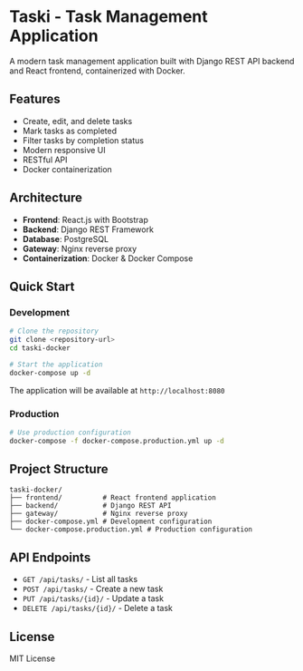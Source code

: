 # Taski - Task Management Application

A modern task management application built with Django REST API backend and React frontend, containerized with Docker.

## Features

- Create, edit, and delete tasks
- Mark tasks as completed
- Filter tasks by completion status
- Modern responsive UI
- RESTful API
- Docker containerization

## Architecture

- **Frontend**: React.js with Bootstrap
- **Backend**: Django REST Framework
- **Database**: PostgreSQL
- **Gateway**: Nginx reverse proxy
- **Containerization**: Docker & Docker Compose

## Quick Start

### Development

```bash
# Clone the repository
git clone <repository-url>
cd taski-docker

# Start the application
docker-compose up -d
```

The application will be available at `http://localhost:8080`

### Production

```bash
# Use production configuration
docker-compose -f docker-compose.production.yml up -d
```

## Project Structure

```
taski-docker/
├── frontend/          # React frontend application
├── backend/           # Django REST API
├── gateway/           # Nginx reverse proxy
├── docker-compose.yml # Development configuration
└── docker-compose.production.yml # Production configuration
```

## API Endpoints

- `GET /api/tasks/` - List all tasks
- `POST /api/tasks/` - Create a new task
- `PUT /api/tasks/{id}/` - Update a task
- `DELETE /api/tasks/{id}/` - Delete a task

## License

MIT License
